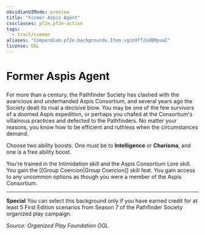 ```yaml
---
obsidianUIMode: preview
title: "Former Aspis Agent"
cssclasses: pf2e,pf2e-action
tags:
  - trait/common
aliases: "Compendium.pf2e.backgrounds.Item.vgin9ff2sUBMpuaI"
license: OGL
---
```

# Former Aspis Agent

### 






For more than a century, the Pathfinder Society has clashed with the avaricious and underhanded Aspis Consortium, and several years ago the Society dealt its rival a decisive blow. You may be one of the few survivors of a doomed Aspis expedition, or perhaps you chafed at the Consortium's villainous practices and defected to the Pathfinders. No matter your reasons, you know how to be efficient and ruthless when the circumstances demand.

Choose two ability boosts. One must be to **Intelligence** or **Charisma**, and one is a free ability boost.

You're trained in the Intimidation skill and the Aspis Consortium Lore skill. You gain the [[Group Coercion|Group Coercion]] skill feat. You gain access to any uncommon options as though you were a member of the Aspis Consortium.

* * *

**Special** You can select this background only if you have earned credit for at least 5 First Edition scenarios from Season 7 of the Pathfinder Society organized play campaign.

*Source: Organized Play Foundation*
*OGL*